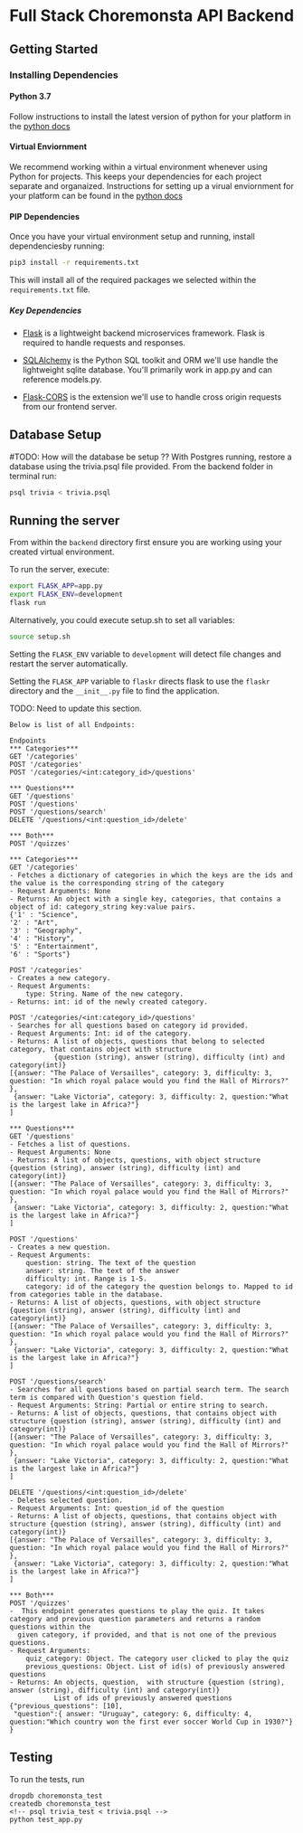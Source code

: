 # Full Stack Choremonsta API Backend

## Getting Started

### Installing Dependencies

#### Python 3.7

Follow instructions to install the latest version of python for your platform in the [python docs](https://docs.python.org/3/using/unix.html#getting-and-installing-the-latest-version-of-python)

#### Virtual Enviornment

We recommend working within a virtual environment whenever using Python for projects. This keeps your dependencies for each project separate and organaized. Instructions for setting up a virual enviornment for your platform can be found in the [python docs](https://packaging.python.org/guides/installing-using-pip-and-virtual-environments/)

#### PIP Dependencies

Once you have your virtual environment setup and running, install dependenciesby running:

```bash
pip3 install -r requirements.txt
```

This will install all of the required packages we selected within the `requirements.txt` file.

##### Key Dependencies

- [Flask](http://flask.pocoo.org/)  is a lightweight backend microservices framework. Flask is required to handle requests and responses.

- [SQLAlchemy](https://www.sqlalchemy.org/) is the Python SQL toolkit and ORM we'll use handle the lightweight sqlite database. You'll primarily work in app.py and can reference models.py.

- [Flask-CORS](https://flask-cors.readthedocs.io/en/latest/#) is the extension we'll use to handle cross origin requests from our frontend server.

## Database Setup
#TODO: How will the database be setup ??
With Postgres running, restore a database using the trivia.psql file provided. From the backend folder in terminal run:
```bash
psql trivia < trivia.psql
```

## Running the server

From within the `backend` directory first ensure you are working using your created virtual environment.

To run the server, execute:

```bash
export FLASK_APP=app.py
export FLASK_ENV=development
flask run
```
Alternatively, you could execute setup.sh to set all variables:

```bash
source setup.sh
```

Setting the `FLASK_ENV` variable to `development` will detect file changes and restart the server automatically.

Setting the `FLASK_APP` variable to `flaskr` directs flask to use the `flaskr` directory and the `__init__.py` file to find the application.

TODO: Need to update this section.
```
Below is list of all Endpoints:

Endpoints
*** Categories***
GET '/categories'
POST '/categories'
POST '/categories/<int:category_id>/questions'

*** Questions***
GET '/questions'
POST '/questions'
POST '/questions/search'
DELETE '/questions/<int:question_id>/delete'

*** Both***
POST '/quizzes'

*** Categories***
GET '/categories'
- Fetches a dictionary of categories in which the keys are the ids and the value is the corresponding string of the category
- Request Arguments: None
- Returns: An object with a single key, categories, that contains a object of id: category_string key:value pairs.
{'1' : "Science",
'2' : "Art",
'3' : "Geography",
'4' : "History",
'5' : "Entertainment",
'6' : "Sports"}

POST '/categories'
- Creates a new category.
- Request Arguments:
    type: String. Name of the new category.
- Returns: int: id of the newly created category.

POST '/categories/<int:category_id>/questions'
- Searches for all questions based on category id provided.  
- Request Arguments: Int: id of the category.
- Returns: A list of objects, questions that belong to selected category, that contains object with structure
           {question (string), answer (string), difficulty (int) and category(int)}
[{answer: "The Palace of Versailles", category: 3, difficulty: 3, question: "In which royal palace would you find the Hall of Mirrors?" },
 {answer: "Lake Victoria", category: 3, difficulty: 2, question:"What is the largest lake in Africa?"}  
]

*** Questions***
GET '/questions'
- Fetches a list of questions.
- Request Arguments: None
- Returns: A list of objects, questions, with object structure {question (string), answer (string), difficulty (int) and category(int)}
[{answer: "The Palace of Versailles", category: 3, difficulty: 3, question: "In which royal palace would you find the Hall of Mirrors?" },
 {answer: "Lake Victoria", category: 3, difficulty: 2, question:"What is the largest lake in Africa?"}  
]

POST '/questions'
- Creates a new question.
- Request Arguments:
    question: string. The text of the question
    answer: string. The text of the answer
    difficulty: int. Range is 1-5.
    category: id of the category the question belongs to. Mapped to id from categories table in the database.
- Returns: A list of objects, questions, with object structure {question (string), answer (string), difficulty (int) and category(int)}
[{answer: "The Palace of Versailles", category: 3, difficulty: 3, question: "In which royal palace would you find the Hall of Mirrors?" },
 {answer: "Lake Victoria", category: 3, difficulty: 2, question:"What is the largest lake in Africa?"}  
]

POST '/questions/search'
- Searches for all questions based on partial search term. The search term is compared with Question's question field.  
- Request Arguments: String: Partial or entire string to search.
- Returns: A list of objects, questions, that contains object with structure {question (string), answer (string), difficulty (int) and category(int)}
[{answer: "The Palace of Versailles", category: 3, difficulty: 3, question: "In which royal palace would you find the Hall of Mirrors?" },
 {answer: "Lake Victoria", category: 3, difficulty: 2, question:"What is the largest lake in Africa?"}  
]

DELETE '/questions/<int:question_id>/delete'
- Deletes selected question.
- Request Arguments: Int: question_id of the question
- Returns: A list of objects, questions, that contains object with structure {question (string), answer (string), difficulty (int) and category(int)}
[{answer: "The Palace of Versailles", category: 3, difficulty: 3, question: "In which royal palace would you find the Hall of Mirrors?" },
 {answer: "Lake Victoria", category: 3, difficulty: 2, question:"What is the largest lake in Africa?"}  
]

*** Both***
POST '/quizzes'
-  This endpoint generates questions to play the quiz. It takes category and previous question parameters and returns a random questions within the
  given category, if provided, and that is not one of the previous questions.  
- Request Arguments:
    quiz_category: Object. The category user clicked to play the quiz
    previous_questions: Object. List of id(s) of previously answered questions
- Returns: An objects, question,  with structure {question (string), answer (string), difficulty (int) and category(int)}
           List of ids of previously answered questions
{"previous_questions": [10],
 "question":{ answer: "Uruguay", category: 6, difficulty: 4, question:"Which country won the first ever soccer World Cup in 1930?"}
}
```

## Testing
To run the tests, run
```
dropdb choremonsta_test
createdb choremonsta_test
<!-- psql trivia_test < trivia.psql -->
python test_app.py
```
